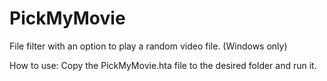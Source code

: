 PickMyMovie
===========
File filter with an option to play a random video file.
(Windows only)

How to use:
Copy the PickMyMovie.hta file to the desired folder and run it.
